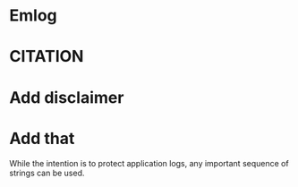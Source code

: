 # Emlog

# CITATION

# Add disclaimer

# Add that 

While the intention is to protect application logs, any important sequence of strings can be used.
